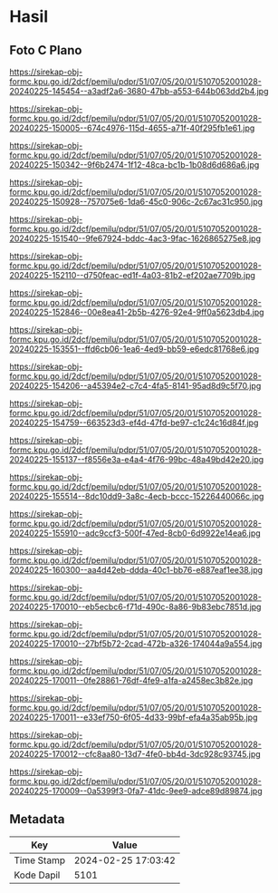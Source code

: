 # Hasil

## Foto C Plano

https://sirekap-obj-formc.kpu.go.id/2dcf/pemilu/pdpr/51/07/05/20/01/5107052001028-20240225-145454--a3adf2a6-3680-47bb-a553-644b063dd2b4.jpg

https://sirekap-obj-formc.kpu.go.id/2dcf/pemilu/pdpr/51/07/05/20/01/5107052001028-20240225-150005--674c4976-115d-4655-a71f-40f295fb1e61.jpg

https://sirekap-obj-formc.kpu.go.id/2dcf/pemilu/pdpr/51/07/05/20/01/5107052001028-20240225-150342--9f6b2474-1f12-48ca-bc1b-1b08d6d686a6.jpg

https://sirekap-obj-formc.kpu.go.id/2dcf/pemilu/pdpr/51/07/05/20/01/5107052001028-20240225-150928--757075e6-1da6-45c0-906c-2c67ac31c950.jpg

https://sirekap-obj-formc.kpu.go.id/2dcf/pemilu/pdpr/51/07/05/20/01/5107052001028-20240225-151540--9fe67924-bddc-4ac3-9fac-1626865275e8.jpg

https://sirekap-obj-formc.kpu.go.id/2dcf/pemilu/pdpr/51/07/05/20/01/5107052001028-20240225-152110--d750feac-ed1f-4a03-81b2-ef202ae7709b.jpg

https://sirekap-obj-formc.kpu.go.id/2dcf/pemilu/pdpr/51/07/05/20/01/5107052001028-20240225-152846--00e8ea41-2b5b-4276-92e4-9ff0a5623db4.jpg

https://sirekap-obj-formc.kpu.go.id/2dcf/pemilu/pdpr/51/07/05/20/01/5107052001028-20240225-153551--ffd6cb06-1ea6-4ed9-bb59-e6edc81768e6.jpg

https://sirekap-obj-formc.kpu.go.id/2dcf/pemilu/pdpr/51/07/05/20/01/5107052001028-20240225-154206--a45394e2-c7c4-4fa5-8141-95ad8d9c5f70.jpg

https://sirekap-obj-formc.kpu.go.id/2dcf/pemilu/pdpr/51/07/05/20/01/5107052001028-20240225-154759--663523d3-ef4d-47fd-be97-c1c24c16d84f.jpg

https://sirekap-obj-formc.kpu.go.id/2dcf/pemilu/pdpr/51/07/05/20/01/5107052001028-20240225-155137--f8556e3a-e4a4-4f76-99bc-48a49bd42e20.jpg

https://sirekap-obj-formc.kpu.go.id/2dcf/pemilu/pdpr/51/07/05/20/01/5107052001028-20240225-155514--8dc10dd9-3a8c-4ecb-bccc-15226440066c.jpg

https://sirekap-obj-formc.kpu.go.id/2dcf/pemilu/pdpr/51/07/05/20/01/5107052001028-20240225-155910--adc9ccf3-500f-47ed-8cb0-6d9922e14ea6.jpg

https://sirekap-obj-formc.kpu.go.id/2dcf/pemilu/pdpr/51/07/05/20/01/5107052001028-20240225-160300--aa4d42eb-ddda-40c1-bb76-e887eaf1ee38.jpg

https://sirekap-obj-formc.kpu.go.id/2dcf/pemilu/pdpr/51/07/05/20/01/5107052001028-20240225-170010--eb5ecbc6-f71d-490c-8a86-9b83ebc7851d.jpg

https://sirekap-obj-formc.kpu.go.id/2dcf/pemilu/pdpr/51/07/05/20/01/5107052001028-20240225-170010--27bf5b72-2cad-472b-a326-174044a9a554.jpg

https://sirekap-obj-formc.kpu.go.id/2dcf/pemilu/pdpr/51/07/05/20/01/5107052001028-20240225-170011--0fe28861-76df-4fe9-a1fa-a2458ec3b82e.jpg

https://sirekap-obj-formc.kpu.go.id/2dcf/pemilu/pdpr/51/07/05/20/01/5107052001028-20240225-170011--e33ef750-6f05-4d33-99bf-efa4a35ab95b.jpg

https://sirekap-obj-formc.kpu.go.id/2dcf/pemilu/pdpr/51/07/05/20/01/5107052001028-20240225-170012--cfc8aa80-13d7-4fe0-bb4d-3dc928c93745.jpg

https://sirekap-obj-formc.kpu.go.id/2dcf/pemilu/pdpr/51/07/05/20/01/5107052001028-20240225-170009--0a5399f3-0fa7-41dc-9ee9-adce89d89874.jpg


## Metadata

| Key        | Value               |
| ---------- | ------------------- |
| Time Stamp | 2024-02-25 17:03:42 |
| Kode Dapil | 5101                |



